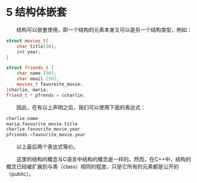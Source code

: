 

&emsp;
# 5 结构体嵌套
&emsp;&emsp;结构可以嵌套使用，即一个结构的元素本身又可以是另一个结构类型，例如：
```c++
struct movies_t{
    char title[50];
    int year;
}

struct friends_t {
    char name [50];
    char email [50];
    movies_t favoreite_movie;
}charlie, maria;
friend_t * pfrends = &charlie;
```
&emsp;&emsp;因此，在有以上声明之后，我们可以使用下面的表达式：
```c++
charlie.name
maria.favourite_movie.title
charlie.favourite_movie.year
pfriends->favourite_movie.year
```
&emsp;&emsp;以上最后两个表达式等价。

&emsp;&emsp;这里的结构的概念与C语言中结构的概念是一样的。然而，在C++中，结构的概念已经被扩展到与类（class）相同的程度，只是它所有的元素都是公开的（public）。


